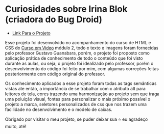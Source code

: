 # Curiosidades sobre Irina Blok (criadora do Bug Droid)

- [Link Para o Projeto](https://guilherme-artigas.github.io/Projeto-Sobre-IrinaBlok/)

Esse projeto foi desenvolvido no acompanhamento do curso de HTML e CSS do [Curso em Video](https://www.cursoemvideo.com/) módulo 2, todo o texto e imagens foram fornecidas pelo professor Gustavo Guanabara, porém, o projeto foi proposto como aplicação prática de conhecimento de todo o conteúdo que foi visto durante as aulas, ou seja, o projeto foi idealizado pelo professor, porém o desenvolvimento do código foi feito por mim, com algumas correções feitas posteriormente com código original do professor.

Os conhecimento aplicados a esse projeto foram todas as tags semânticas vistas ate então, a importância de se trabalhar com o atributo alt para leitores de tela, cores trazendo uma harmonização ao projeto sem que traga uma poluição visual, fontes para personalizar o mais próximo possível o projeto a marca, seletores personalizados de css que nos trazem uma facilidade no desenvolvimento e o modelo de caixas.

Obrigado por visitar o meu projeto, se puder deixar sua ⭐ eu agradeço muito, até!

